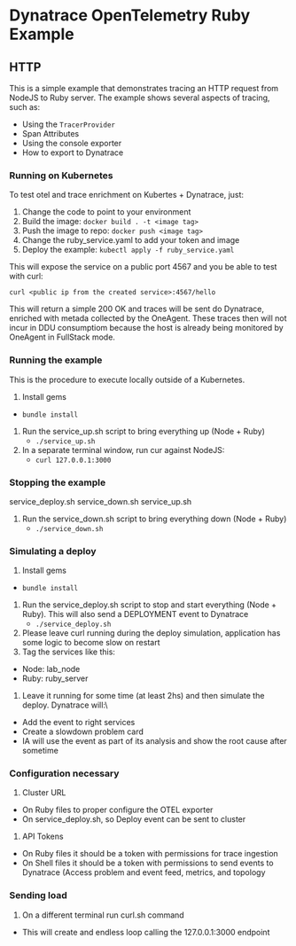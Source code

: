 # Dynatrace OpenTelemetry Ruby Example

## HTTP

This is a simple example that demonstrates tracing an HTTP request from NodeJS to Ruby server. The example shows several aspects of tracing, such as:


* Using the `TracerProvider`
* Span Attributes
* Using the console exporter
* How to export to Dynatrace

### Running on Kubernetes

To test otel and trace enrichment on Kubertes + Dynatrace, just:

1. Change the code to point to your environment
2. Build the image: `docker build . -t <image tag>`
3. Push the image to repo: `docker push <image tag>`
4. Change the ruby_service.yaml to add your token and image
5. Deploy the example: `kubectl apply -f ruby_service.yaml`

This will expose the service on a public port 4567 and you be able to test with curl:

`curl <public ip from the created service>:4567/hello`

This will return a simple 200 OK and traces will be sent do Dynatrace, enriched with metada collected by the OneAgent. These traces then will not incur in DDU consumptiom because the host is already being monitored by OneAgent in FullStack mode.


### Running the example

This is the procedure to execute locally outside of a Kubernetes.

1. Install gems
  * `bundle install`
1. Run the service_up.sh script to bring everything up (Node + Ruby)
	* `./service_up.sh`
1. In a separate terminal window, run cur against NodeJS:
	* `curl 127.0.0.1:3000`

### Stopping the example
 service_deploy.sh  service_down.sh  service_up.sh
1. Run the service_down.sh script to bring everything down (Node + Ruby)
	* `./service_down.sh`

### Simulating a deploy

1. Install gems
  * `bundle install`
1. Run the service_deploy.sh script to stop and start everything (Node + Ruby). This will also send a DEPLOYMENT event to Dynatrace
	* `./service_deploy.sh`
1. Please leave curl running during the deploy simulation, application has some logic to become slow on restart
1. Tag the services like this:
  * Node: lab_node
  * Ruby:  ruby_server 
1. Leave it running for some time (at least 2hs) and then simulate the deploy. Dynatrace will:\
  * Add the event to right services
  * Create a slowdown problem card
  * IA will use the event as part of its analysis and show the root cause after sometime

### Configuration necessary

1. Cluster URL
  * On Ruby files to proper configure the OTEL exporter
  * On service_deploy.sh, so Deploy event can be sent to cluster
1. API Tokens 
  * On Ruby files it should be a token with permissions for trace ingestion
  * On Shell files it should be a token with permissions to send events to Dynatrace (Access problem and event feed, metrics, and topology

### Sending load

1. On a different terminal run curl.sh command
  * This will create and endless loop calling the 127.0.0.1:3000 endpoint
